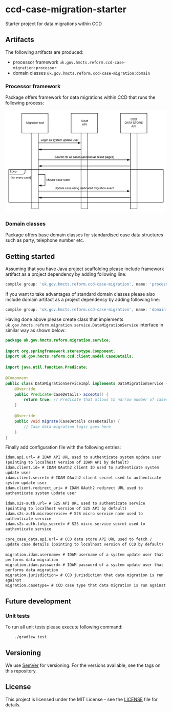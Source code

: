 # ccd-case-migration-starter

Starter project for data migrations within CCD

## Artifacts

The following artifacts are produced:

- processor framework `uk.gov.hmcts.reform.ccd-case-migration:processor`
- domain classes `uk.gov.hmcts.reform.ccd-case-migration:domain`

### Processor framework

Package offers framework for data migrations within CCD that runs the following process:

![diagram](docs/process.png)

### Domain classes

Package offers base domain classes for standardised case data structures such as party, telephone number etc.

## Getting started

Assuming that you have Java project scaffolding please include framework artifact as a project dependency by adding following line:

```groovy
compile group: 'uk.gov.hmcts.reform.ccd-case-migration', name: 'processor', version: '3.0.0'
```

If you want to take advantages of standard domain classes please also include domain artifact as a project dependency by adding following line:

```groovy
compile group: 'uk.gov.hmcts.reform.ccd-case-migration', name: 'domain', version: '3.0.0'
```

Having done above please create class that implements `uk.gov.hmcts.reform.migration.service.DataMigrationService` interface in similar way as shown below:

```java
package uk.gov.hmcts.reform.migration.service;

import org.springframework.stereotype.Component;
import uk.gov.hmcts.reform.ccd.client.model.CaseDetails;

import java.util.function.Predicate;

@Component
public class DataMigrationServiceImpl implements DataMigrationService {
    @Override
    public Predicate<CaseDetails> accepts() {
        return true; // Predicate that allows to narrow number of cases that gets migrated
    }

    @Override
    public void migrate(CaseDetails caseDetails) {
        // Case data migration logic goes here
    }
}
```

Finally add configuration file with the following entries:

```properties
idam.api.url= # IDAM API URL used to authenticate system update user (pointing to localhost version of IDAM API by default)
idam.client.id= # IDAM OAuth2 client ID used to authenticate system update user
idam.client.secret= # IDAM OAuth2 client secret used to authenticate system update user
idam.client.redirect_uri= # IDAM OAuth2 redirect URL used to authenticate system update user

idam.s2s-auth.url= # S2S API URL used to authenticate service (pointing to localhost version of S2S API by default)
idam.s2s-auth.microservice= # S2S micro service name used to authenticate service
idam.s2s-auth.totp_secret= # S2S micro service secret used to authenticate service

core_case_data.api.url= # CCD data store API URL used to fetch / update case details (pointing to localhost version of CCD by default)

migration.idam.username= # IDAM username of a system update user that performs data migration
migration.idam.password= # IDAM password of a system update user that performs data migration
migration.jurisdiction= # CCD jurisdiction that data migration is run against
migration.casetype= # CCD case type that data migration is run against
```

## Future development

### Unit tests

To run all unit tests please execute following command:

```bash
    ./gradlew test
```

## Versioning

We use [SemVer](http://semver.org/) for versioning. For the versions available, see the tags on this repository.

## License

This project is licensed under the MIT License - see the [LICENSE](LICENSE) file for details.
